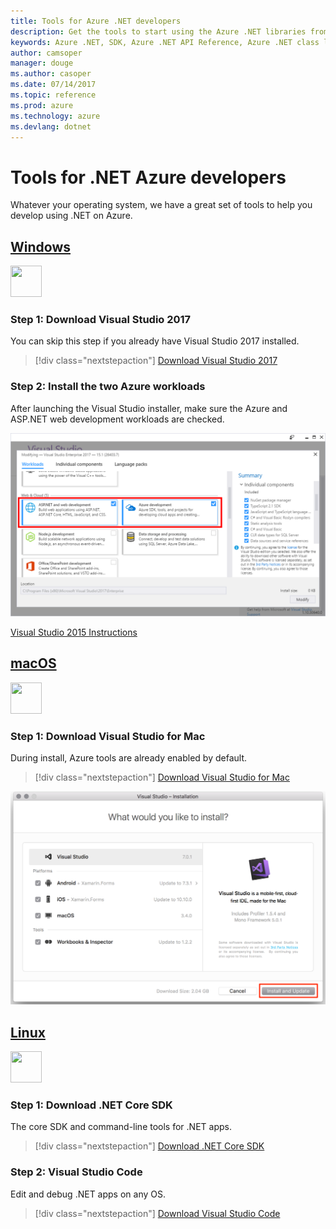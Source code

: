 ```yaml
---
title: Tools for Azure .NET developers
description: Get the tools to start using the Azure .NET libraries from a Windows, Linux, or Mac environment.
keywords: Azure .NET, SDK, Azure .NET API Reference, Azure .NET class library
author: camsoper
manager: douge
ms.author: casoper
ms.date: 07/14/2017
ms.topic: reference
ms.prod: azure
ms.technology: azure
ms.devlang: dotnet
---
```


# Tools for .NET Azure developers

Whatever your operating system, we have a great set of tools to help you develop using .NET on Azure.

## [Windows](#tab/windows)

<img src="https://docs.microsoft.com/en-us/media/logos/logo_vs-ide.svg" width="50" height="50"></img>

### Step 1: Download Visual Studio 2017

You can skip this step if you already have Visual Studio 2017 installed.

> [!div class="nextstepaction"]
> [Download Visual Studio 2017](https://www.visualstudio.com/downloads/)

### Step 2: Install the two Azure workloads

After launching the Visual Studio installer, make sure the Azure and ASP.NET web development workloads are checked.

![Visual Studio Installer](media/dotnet-tools/azure-workloads.png)

[Visual Studio 2015 Instructions](dotnet-sdk-vs2015-install.md)

## [macOS](#tab/macos)

<img src="https://docs.microsoft.com/en-us/media/logos/logo_vs-mac.svg" width="50" height="50"></img>

### Step 1: Download Visual Studio for Mac

During install, Azure tools are already enabled by default.

> [!div class="nextstepaction"]
> [Download Visual Studio for Mac](https://www.visualstudio.com/vs/visual-studio-mac/)

![Visual Studio for Mac Installer](media/dotnet-tools/azure-vsmac.png)

## [Linux](#tab/linux)

<img src="https://docs.microsoft.com/en-us/visualstudio/products/images/vs-code.svg" width="50" height="50"></img>

### Step 1: Download .NET Core SDK

The core SDK and command-line tools for .NET apps.

> [!div class="nextstepaction"]
> [Download .NET Core SDK](https://www.microsoft.com/net/core)

### Step 2: Visual Studio Code

Edit and debug .NET apps on any OS.

> [!div class="nextstepaction"]
> [Download Visual Studio Code](https://code.visualstudio.com)